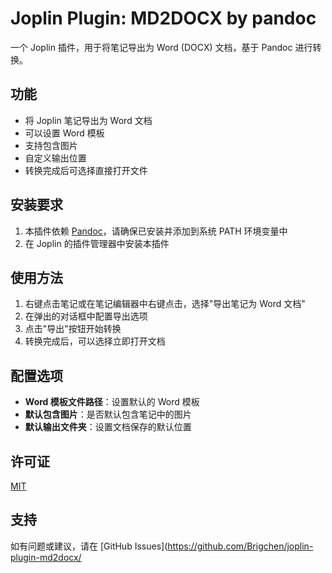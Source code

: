 # Joplin Plugin: MD2DOCX by pandoc

一个 Joplin 插件，用于将笔记导出为 Word (DOCX) 文档，基于 Pandoc 进行转换。

## 功能

- 将 Joplin 笔记导出为 Word 文档
- 可以设置 Word 模板
- 支持包含图片
- 自定义输出位置
- 转换完成后可选择直接打开文件

## 安装要求

1. 本插件依赖 [Pandoc](https://pandoc.org/installing.html)，请确保已安装并添加到系统 PATH 环境变量中
2. 在 Joplin 的插件管理器中安装本插件

## 使用方法

1. 右键点击笔记或在笔记编辑器中右键点击，选择"导出笔记为 Word 文档"
2. 在弹出的对话框中配置导出选项
3. 点击"导出"按钮开始转换
4. 转换完成后，可以选择立即打开文档

## 配置选项

- **Word 模板文件路径**：设置默认的 Word 模板
- **默认包含图片**：是否默认包含笔记中的图片
- **默认输出文件夹**：设置文档保存的默认位置

## 许可证

[MIT](LICENSE)

## 支持

如有问题或建议，请在 [GitHub Issues](https://github.com/Brigchen/joplin-plugin-md2docx/
